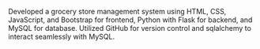 Developed a grocery store management system using HTML, CSS, JavaScript, and Bootstrap for frontend, Python with Flask for backend, and MySQL for database. Utilized GitHub for version control and sqlalchemy to interact seamlessly with MySQL.
